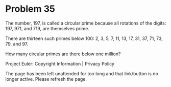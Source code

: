 #   Problem 35

   The number, 197, is called a circular prime because all rotations of the
   digits: 197, 971, and 719, are themselves prime.

   There are thirteen such primes below 100: 2, 3, 5, 7, 11, 13, 17, 31, 37,
   71, 73, 79, and 97.

   How many circular primes are there below one million?

   Project Euler: Copyright Information | Privacy Policy

   The page has been left unattended for too long and that link/button is no
   longer active. Please refresh the page.
